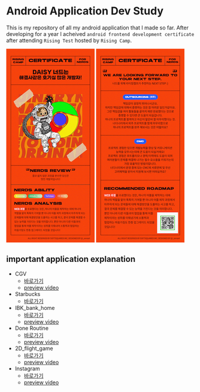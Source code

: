 # Android Application Dev Study
This is my repository of all my android application that I made so far. After developing for a year I acheived `android frontend development certificate` after attending `Rising Test` hosted by `Rising Camp`. 

![](x/4b97719a967a019c.png) ![](x/c7f4a09014d3fd7b.png)

## important application explanation
- CGV
    - [바로가기](./CGV/)
    - [preview video](x/CGV_preview.mov)
- Starbucks
    - [바로가기](./Starbucks_2/)
- IBK_bank_home
    - [바로가기](./IBK_bank_home/)
    - [preview video](x/IBK_bank_preview.mp4)
- Done Routine
    - [바로가기](https://github.com/daisyKim12/DoneRoutineApp)
    - [preview video]()
- 2D_flight_game
    - [바로가기](./2D-Game-In-Android-Studio-master/)
    - [preview video](x/2D_flight_game_preview.mp4)
- Instagram
    - [바로가기](https://github.com/daisyKim12/Instagram)
    - [preview video](https://github.com/daisyKim12/Instagram/blob/master/Instagram_app_preview.mp4)
